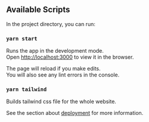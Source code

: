 ## Available Scripts

In the project directory, you can run:

### `yarn start`

Runs the app in the development mode.<br />
Open [http://localhost:3000](http://localhost:3000) to view it in the browser.

The page will reload if you make edits.<br />
You will also see any lint errors in the console.

### `yarn tailwind`

Builds tailwind css file for the whole website.<br />

See the section about [deployment](https://tailwindcss.com/) for more information.
